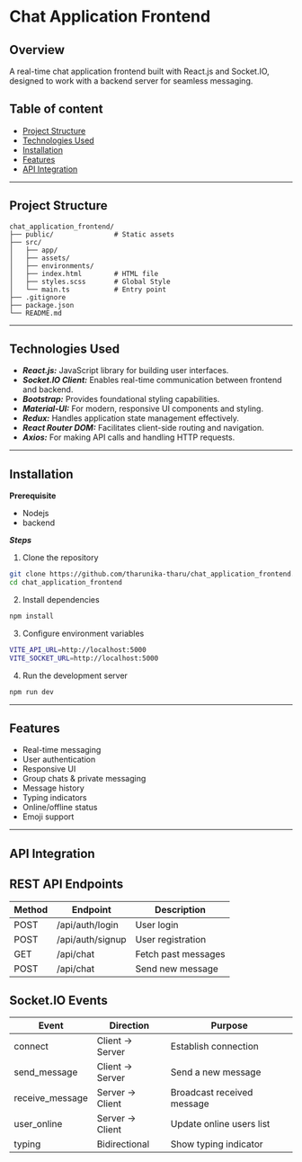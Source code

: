 # Chat Application Frontend

## Overview
A real-time chat application frontend built with React.js and Socket.IO, designed to work with a backend server for seamless messaging.

## Table of content

- [Project Structure](#project-structure)
- [Technologies Used](#technologies-used)
- [Installation](#installation)
- [Features](#features)
- [API Integration](#api-integration)

---

## Project Structure

```plain
chat_application_frontend/
├── public/               # Static assets
├── src/
│   ├── app/       
│   ├── assets/          
│   ├── environments/     
│   ├── index.html        # HTML file
│   ├── styles.scss       # Global Style
│   └── main.ts           # Entry point
├── .gitignore
├── package.json
└── README.md
```
---

## Technologies Used

- ***React.js:*** JavaScript library for building user interfaces.
- ***Socket.IO Client:*** Enables real-time communication between frontend and backend.
- ***Bootstrap:*** Provides foundational styling capabilities.
- ***Material-UI:*** For modern, responsive UI components and styling.
- ***Redux:*** Handles application state management effectively.
- ***React Router DOM:*** Facilitates client-side routing and navigation.
- ***Axios:*** For making API calls and handling HTTP requests.

---

## Installation

**Prerequisite**
- Nodejs
- backend 

***Steps***
1. Clone the repository
```bash
git clone https://github.com/tharunika-tharu/chat_application_frontend.git
cd chat_application_frontend
```

2. Install dependencies
```bash
npm install
```

3. Configure environment variables
```bash
VITE_API_URL=http://localhost:5000  
VITE_SOCKET_URL=http://localhost:5000  
```

4. Run the development server
```bash
npm run dev
```

---

## Features

- Real-time messaging 
- User authentication 
- Responsive UI 
- Group chats & private messaging
- Message history 
- Typing indicators 
- Online/offline status
- Emoji support

---

## API Integration

<h2>REST API Endpoints</h2>
<table>
    <thead>
        <tr>
            <th>Method</th>
            <th>Endpoint</th>
            <th>Description</th>
        </tr>
    </thead>
    <tbody>
        <tr>
            <td>POST</td>
            <td>/api/auth/login</td>
            <td>User login</td>
        </tr>
        <tr>
            <td>POST</td>
            <td>/api/auth/signup</td>
            <td>User registration</td>
        </tr>
        <tr>
            <td>GET</td>
            <td>/api/chat</td>
            <td>Fetch past messages</td>
        </tr>
        <tr>
            <td>POST</td>
            <td>/api/chat</td>
            <td>Send new message</td>
        </tr>
    </tbody>
</table>

<h2>Socket.IO Events</h2>
<table>
    <thead>
        <tr>
            <th>Event</th>
            <th>Direction</th>
            <th>Purpose</th>
        </tr>
    </thead>
    <tbody>
        <tr>
            <td>connect</td>
            <td>Client → Server</td>
            <td>Establish connection</td>
        </tr>
        <tr>
            <td>send_message</td>
            <td>Client → Server</td>
            <td>Send a new message</td>
        </tr>
        <tr>
            <td>receive_message</td>
            <td>Server → Client</td>
            <td>Broadcast received message</td>
        </tr>
        <tr>
            <td>user_online</td>
            <td>Server → Client</td>
            <td>Update online users list</td>
        </tr>
        <tr>
            <td>typing</td>
            <td>Bidirectional</td>
            <td>Show typing indicator</td>
        </tr>
    </tbody>
</table>
